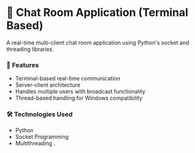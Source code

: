 # 💬 Chat Room Application (Terminal Based)

A real-time multi-client chat room application using Python's socket and threading libraries.

### 🔧 Features
- Terminal-based real-time communication
- Server-client architecture
- Handles multiple users with broadcast functionality
- Thread-based handling for Windows compatibility

### 🛠 Technologies Used
- Python
- Socket Programming
- Multithreading
.
